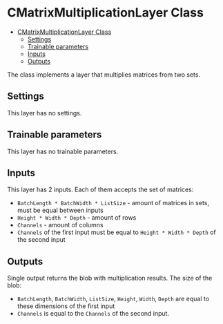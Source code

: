# CMatrixMultiplicationLayer Class

<!-- TOC -->

- [CMatrixMultiplicationLayer Class](#cmatrixmultiplicationlayer-class)
    - [Settings](#settings)
    - [Trainable parameters](#trainable-parameters)
    - [Inputs](#inputs)
    - [Outputs](#outputs)

<!-- /TOC -->

The class implements a layer that multiplies matrices from two sets.

## Settings

This layer has no settings.

## Trainable parameters

This layer has no trainable parameters.

## Inputs

This layer has 2 inputs. Each of them accepts the set of matrices:

- `BatchLength * BatchWidth * ListSize` - amount of matrices in sets, must be equal between inputs
- `Height * Width * Depth` - amount of rows
- `Channels` - amount of columns
- `Channels` of the first input must be equal to `Height * Width * Depth` of the second input

## Outputs

Single output returns the blob with multiplication results. The size of the blob:

- `BatchLength`, `BatchWidth`, `ListSize`, `Height`, `Width`, `Depth` are equal to these dimensions of the first input
- `Channels` is equal to the `Channels` of the second input.
